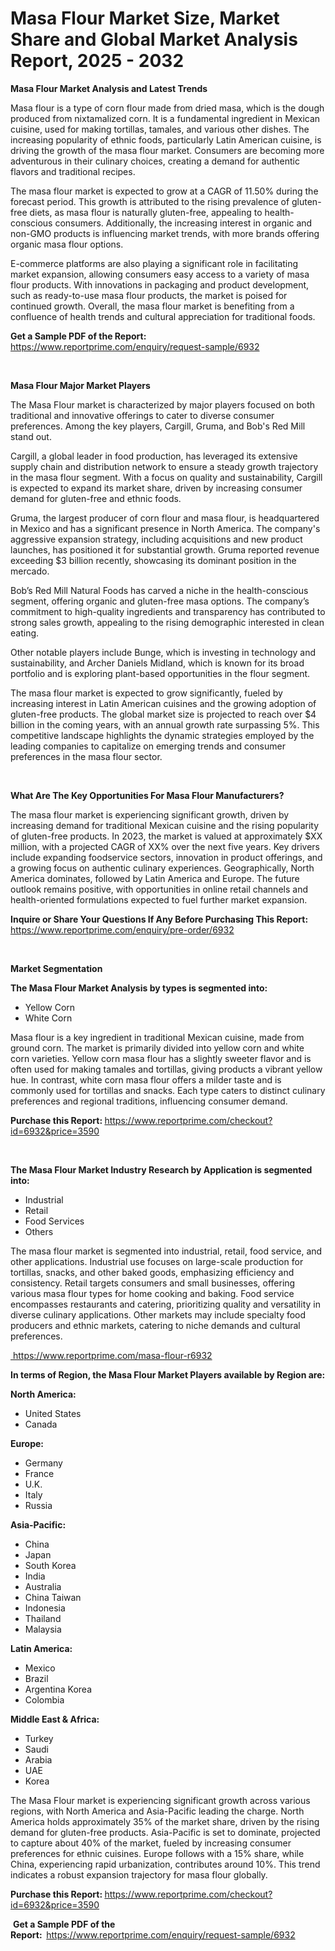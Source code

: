 <p><h1>Masa Flour Market Size, Market Share and Global Market Analysis Report, 2025 - 2032</h1></p><p><strong>Masa Flour Market Analysis and Latest Trends</strong></p>
<p><p>Masa flour is a type of corn flour made from dried masa, which is the dough produced from nixtamalized corn. It is a fundamental ingredient in Mexican cuisine, used for making tortillas, tamales, and various other dishes. The increasing popularity of ethnic foods, particularly Latin American cuisine, is driving the growth of the masa flour market. Consumers are becoming more adventurous in their culinary choices, creating a demand for authentic flavors and traditional recipes.</p><p>The masa flour market is expected to grow at a CAGR of 11.50% during the forecast period. This growth is attributed to the rising prevalence of gluten-free diets, as masa flour is naturally gluten-free, appealing to health-conscious consumers. Additionally, the increasing interest in organic and non-GMO products is influencing market trends, with more brands offering organic masa flour options. </p><p>E-commerce platforms are also playing a significant role in facilitating market expansion, allowing consumers easy access to a variety of masa flour products. With innovations in packaging and product development, such as ready-to-use masa flour products, the market is poised for continued growth. Overall, the masa flour market is benefiting from a confluence of health trends and cultural appreciation for traditional foods.</p></p>
<p><strong>Get a Sample PDF of the Report:&nbsp;</strong> <a href="https://www.reportprime.com/enquiry/request-sample/6932?utm_campaign=4603&utm_medium=2&utm_source=Github&utm_content=ia&utm_term=17052025&utm_id=masa-flour">https://www.reportprime.com/enquiry/request-sample/6932</a></p>
<p>&nbsp;</p>
<p><strong>Masa Flour Major Market Players</strong></p>
<p><p>The Masa Flour market is characterized by major players focused on both traditional and innovative offerings to cater to diverse consumer preferences. Among the key players, Cargill, Gruma, and Bob's Red Mill stand out.</p><p>Cargill, a global leader in food production, has leveraged its extensive supply chain and distribution network to ensure a steady growth trajectory in the masa flour segment. With a focus on quality and sustainability, Cargill is expected to expand its market share, driven by increasing consumer demand for gluten-free and ethnic foods.</p><p>Gruma, the largest producer of corn flour and masa flour, is headquartered in Mexico and has a significant presence in North America. The company's aggressive expansion strategy, including acquisitions and new product launches, has positioned it for substantial growth. Gruma reported revenue exceeding $3 billion recently, showcasing its dominant position in the mercado.</p><p>Bob’s Red Mill Natural Foods has carved a niche in the health-conscious segment, offering organic and gluten-free masa options. The company’s commitment to high-quality ingredients and transparency has contributed to strong sales growth, appealing to the rising demographic interested in clean eating.</p><p>Other notable players include Bunge, which is investing in technology and sustainability, and Archer Daniels Midland, which is known for its broad portfolio and is exploring plant-based opportunities in the flour segment.</p><p>The masa flour market is expected to grow significantly, fueled by increasing interest in Latin American cuisines and the growing adoption of gluten-free products. The global market size is projected to reach over $4 billion in the coming years, with an annual growth rate surpassing 5%. This competitive landscape highlights the dynamic strategies employed by the leading companies to capitalize on emerging trends and consumer preferences in the masa flour sector.</p></p>
<p>&nbsp;</p>
<p><strong>What Are The Key Opportunities For Masa Flour Manufacturers?</strong></p>
<p><p>The masa flour market is experiencing significant growth, driven by increasing demand for traditional Mexican cuisine and the rising popularity of gluten-free products. In 2023, the market is valued at approximately $XX million, with a projected CAGR of XX% over the next five years. Key drivers include expanding foodservice sectors, innovation in product offerings, and a growing focus on authentic culinary experiences. Geographically, North America dominates, followed by Latin America and Europe. The future outlook remains positive, with opportunities in online retail channels and health-oriented formulations expected to fuel further market expansion.</p></p>
<p><strong>Inquire or Share Your Questions If Any Before Purchasing This Report:</strong> <a href="https://www.reportprime.com/enquiry/pre-order/6932?utm_campaign=4603&utm_medium=2&utm_source=Github&utm_content=ia&utm_term=17052025&utm_id=masa-flour">https://www.reportprime.com/enquiry/pre-order/6932</a></p>
<p>&nbsp;</p>
<p><strong>Market Segmentation</strong></p>
<p><strong>The Masa Flour Market Analysis by types is segmented into:</strong></p>
<p><ul><li>Yellow Corn</li><li>White Corn</li></ul></p>
<p><p>Masa flour is a key ingredient in traditional Mexican cuisine, made from ground corn. The market is primarily divided into yellow corn and white corn varieties. Yellow corn masa flour has a slightly sweeter flavor and is often used for making tamales and tortillas, giving products a vibrant yellow hue. In contrast, white corn masa flour offers a milder taste and is commonly used for tortillas and snacks. Each type caters to distinct culinary preferences and regional traditions, influencing consumer demand.</p></p>
<p><strong>Purchase this Report:&nbsp;</strong><a href="https://www.reportprime.com/checkout?id=6932&price=3590&utm_campaign=4603&utm_medium=2&utm_source=Github&utm_content=ia&utm_term=17052025&utm_id=masa-flour">https://www.reportprime.com/checkout?id=6932&price=3590</a></p>
<p>&nbsp;</p>
<p><strong>The Masa Flour Market Industry Research by Application is segmented into:</strong></p>
<p><ul><li>Industrial</li><li>Retail</li><li>Food Services</li><li>Others</li></ul></p>
<p><p>The masa flour market is segmented into industrial, retail, food service, and other applications. Industrial use focuses on large-scale production for tortillas, snacks, and other baked goods, emphasizing efficiency and consistency. Retail targets consumers and small businesses, offering various masa flour types for home cooking and baking. Food service encompasses restaurants and catering, prioritizing quality and versatility in diverse culinary applications. Other markets may include specialty food producers and ethnic markets, catering to niche demands and cultural preferences.</p></p>
<p><a href="https://www.reportprime.com/masa-flour-r6932?utm_campaign=4603&utm_medium=2&utm_source=Github&utm_content=ia&utm_term=17052025&utm_id=masa-flour">&nbsp;https://www.reportprime.com/masa-flour-r6932</a></p>
<p><strong>In terms of Region, the Masa Flour Market Players available by Region are:</strong></p>
<p>
    <p> <strong> North America: </strong>
        <ul>
            <li>United States</li>
            <li>Canada</li>
        </ul>
        </p> 
    <p> <strong> Europe: </strong>
        <ul>
            <li>Germany</li>
            <li>France</li>
            <li>U.K.</li>
            <li>Italy</li>
            <li>Russia</li>
        </ul>
        </p> 
    <p> <strong> Asia-Pacific: </strong>
        <ul>
            <li>China</li>
            <li>Japan</li>
            <li>South Korea</li>
            <li>India</li>
            <li>Australia</li>
            <li>China Taiwan</li>
            <li>Indonesia</li>
            <li>Thailand</li>
            <li>Malaysia</li>
        </ul>
        </p> 
    <p> <strong> Latin America: </strong>
        <ul>
            <li>Mexico</li>
            <li>Brazil</li>
            <li>Argentina Korea</li>
            <li>Colombia</li>
        </ul>
        </p> 
    <p> <strong> Middle East & Africa: </strong>
        <ul>
            <li>Turkey</li>
            <li>Saudi</li>
            <li>Arabia</li>
            <li>UAE</li>
            <li>Korea</li>
        </ul>
    </p>
    </p>
<p><p>The Masa Flour market is experiencing significant growth across various regions, with North America and Asia-Pacific leading the charge. North America holds approximately 35% of the market share, driven by the rising demand for gluten-free products. Asia-Pacific is set to dominate, projected to capture about 40% of the market, fueled by increasing consumer preferences for ethnic cuisines. Europe follows with a 15% share, while China, experiencing rapid urbanization, contributes around 10%. This trend indicates a robust expansion trajectory for masa flour globally.</p></p>
<p><strong>Purchase this Report: </strong><a href="https://www.reportprime.com/checkout?id=6932&price=3590&utm_campaign=4603&utm_medium=2&utm_source=Github&utm_content=ia&utm_term=17052025&utm_id=masa-flour">https://www.reportprime.com/checkout?id=6932&price=3590</a></p>
<p>&nbsp;<strong>Get a Sample PDF of the Report:&nbsp;&nbsp;</strong><a href="https://www.reportprime.com/enquiry/request-sample/6932?utm_campaign=4603&utm_medium=2&utm_source=Github&utm_content=ia&utm_term=17052025&utm_id=masa-flour">https://www.reportprime.com/enquiry/request-sample/6932</a></p>
<p><strong></strong></p>
<p><p></p><p></p><p></p></p>